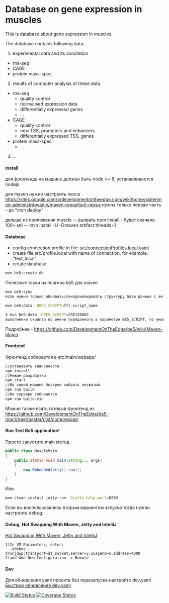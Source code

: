 # Database on gene expression in muscles

This is database about gene expression in muscles.

The database contains following data:

1) experimental data and its annotation
 - rna-seq
 - CAGE
 - protein mass-spec 

2) results of computer analysis of these data
 - rna-seq
   - quality control
   - normalised expression data
   - differentially expressed genes
   - ...     
 - CAGE
   - quality control
   - new TSS, promoters and enhancers
   - differentially expressed TSS, genes
 - protein mass-spec
   - ...  

3) ...





#### install
для фронтенда на машине должен быть node >= 6, устанавливается nodejs

для maven нужно настроить nexus https://sites.google.com/a/developmentontheedge.com/wiki/home/sistemnoe-administrirovanie/maven-repozitorij-nexus
нужна только первая часть - до "mvn deploy"

дальше из приложения muscle
-- вызвать npm install - будет скачано 100+ мб
-- mvn install -U -Dmaven.artifact.threads=1
 

#### Database
- config connection profile in file: [src/connectionProfiles.local.yaml](https://github.com/QProgS/testBe5app/blob/master/src/connectionProfiles.local.yaml) 
- create file src/profile.local with name of connection, for example: "test_local"
- create database

```sh
mvn be5:create-db
```

Полезные таски из плагина be5 для maven
 
```sh
mvn be5:sync
если нужно только обновить/синхронизировать структуру базы данных с ее декларацией в be5

mvn be5:data -DBE5_SCRIPT=ftl_script_name

$ mvn be5:data -DBE5_SCRIPT=GSE120862
выполнение скрипта по имени переданного в параметре BE5_SCRIPT, по умолчанию из папка src/ftl
```

Подробнее - https://github.com/DevelopmentOnTheEdge/be5/wiki/Maven-plugin

#### Frontend
Фронтенд собирается в src/main/webapp/

```sh
//установить зависимости
npm install
//Режим разработки
npm start
//На своей машине быстрее собрать незжатый 
npm run build
//На сервере собирается
npm run build-min
```

Можно также взять готовый фронтенд из https://github.com/DevelopmentOnTheEdge/be5-react/tree/master/dist/compressed

#### Run Test Be5 application!
Просто запустите main метод

```java
public class MuscleMain
{
    public static void main(String... args)
    {
        new EmbeddedJetty().run();
    }
}
```

Или
 
```sh
mvn clean install jetty:run -Djetty.http.port=8200
```

Если вы воспользовались вторым вариантом запуска тогда нужно настроить debug.

#### Debug, Hot Swapping With Maven, Jetty and IntelliJ
[Hot Swapping With Maven, Jetty and IntelliJ](https://gist.github.com/naaman/1053217)
```text
1)In VM Parameters, enter:
  -Xdebug -Xrunjdwp:transport=dt_socket,server=y,suspend=n,address=4000
2)add Add New Configuration -> Remote 
```

#### Dev
Для обновления yaml проекта без перезапуска настройте dev.yaml    
[Быстрое обновление dev.yaml](https://github.com/DevelopmentOnTheEdge/be5/wiki/%D0%91%D1%8B%D1%81%D1%82%D1%80%D0%BE%D0%B5-%D0%BE%D0%B1%D0%BD%D0%BE%D0%B2%D0%BB%D0%B5%D0%BD%D0%B8%D0%B5-dev.yaml)


[![Build Status](https://travis-ci.org/Biosoft-ru/muscle.svg?branch=master)](https://travis-ci.org/Biosoft-ru/muscle)
[![Coverage Status](https://coveralls.io/repos/github/Biosoft-ru/muscle/badge.svg?branch=master)](https://coveralls.io/github/Biosoft-ru/muscle?branch=master)
